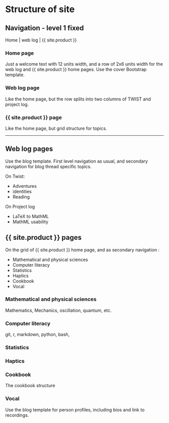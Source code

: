 # Structure of site

## Navigation - level 1 fixed

Home | web log | {{ site.product }}

### Home page

Just a welcome text with 12 units width, and a row of 2x6 units width for the web log and {{ site.product }} home pages. Use the cover Bootstrap template.

### Web log page

Like the home page, but the row splits into two columns of TWIST and project log.

### {{ site.product }} page

Like the home page, but grid structure for topics.

---
## Web log pages 

Use the blog template. First level navigation as usual, and secondary navigation for blog thread specific topics. 

On Twist:

* Adventures
* identities
* Reading

On Project log

* LaTeX to MathML
* MathML usability

## {{ site.product }} pages

On the grid of {{ site.product }} home page, and as secondary navigation :

* Mathematical and physical sciences
* Computer literacy
* Statistics
* Haptics
* Cookbook
* Vocal

### Mathematical and physical sciences

Mathematics, Mechanics, oscillation, quantum, etc.

### Computer literacy

git, r, markdown, python, bash,

### Statistics
### Haptics
### Cookbook

The cookbook structure

### Vocal

Use the blog template for person profiles, including bios and link to recordings.

